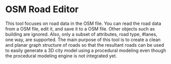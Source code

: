 # OSM Road Editor

This tool focuses on road data in the OSM file. You can read the road data from a OSM file, edit it, and save it to a OSM file. Other objects such as building are ignored. Also, only a subset of attributes, road type, #lanes, one way, are supported. The main purpose of this tool is to create a clean and planar graph structure of roads so that the resultant roads can be used to easily generate a 3D city model using a procedural modeling even though the procedural modeling engine is not integrated yet.

